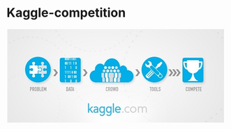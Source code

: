 # Kaggle-competition

![FotoPortada](https://raw.githubusercontent.com/bersuan/Kaggle-competition/master/input/kaggle.jpg)
